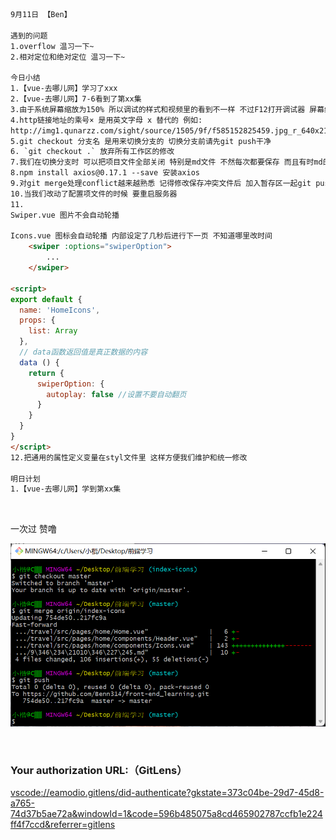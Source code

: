 ```html
9月11日 【Ben】

遇到的问题
1.overflow 温习一下~
2.相对定位和绝对定位 温习一下~

今日小结
1.【vue-去哪儿网】学习了xxx
2.【vue-去哪儿网】7-6看到了第xx集
3.由于系统屏幕缩放为150% 所以调试的样式和视频里的看到不一样 不过F12打开调试器 屏幕缩放就会变回100% 显示正常
4.http链接地址的乘号× 是用英文字母 x 替代的 例如: 
http://img1.qunarzz.com/sight/source/1505/9f/f585152825459.jpg_r_640x214_5d46e4cc.jpg
5.git checkout 分支名 是用来切换分支的 切换分支前请先git push干净
6. `git checkout .` 放弃所有工作区的修改 
7.我们在切换分支时 可以把项目文件全部关闭 特别是md文件 不然每次都要保存 而且有时md的asset文件会消失不见 图片加载不出
8.npm install axios@0.17.1 --save 安装axios
9.对git merge处理conflict越来越熟悉 记得修改保存冲突文件后 加入暂存区一起git push呀！
10.当我们改动了配置项文件的时候 要重启服务器
11.
Swiper.vue 图片不会自动轮播

Icons.vue 图标会自动轮播 内部设定了几秒后进行下一页 不知道哪里改时间
    <swiper :options="swiperOption">
        ...
    </swiper>

<script>
export default {
  name: 'HomeIcons',
  props: {
    list: Array
  },
  // data函数返回值是真正数据的内容
  data () {
    return {
      swiperOption: {
        autoplay: false	//设置不要自动翻页
      }
    }
  }
}
</script>
12.把通用的属性定义变量在styl文件里 这样方便我们维护和统一修改

明日计划
1.【vue-去哪儿网】学到第xx集
```

​	

一次过 赞噜

![image-20220911150731889](9月11日.assets/image-20220911150731889.png)

​	

### Your authorization URL:（GitLens）

[vscode://eamodio.gitlens/did-authenticate?gkstate=373c04be-29d7-45d8-a765-74d37b5ae72a&windowId=1&code=596b485075a8cd465902787ccfb1e224ff4f7ccd&referrer=gitlens](vscode://eamodio.gitlens/did-authenticate?gkstate=373c04be-29d7-45d8-a765-74d37b5ae72a&windowId=1&code=596b485075a8cd465902787ccfb1e224ff4f7ccd&referrer=gitlens)

